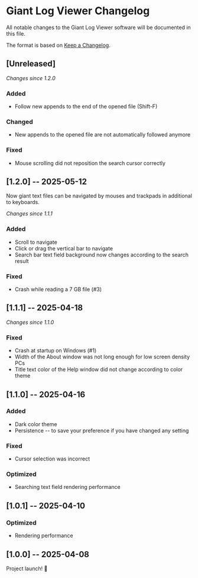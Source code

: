 # Giant Log Viewer Changelog

All notable changes to the Giant Log Viewer software will be documented in this file.

The format is based on [Keep a Changelog](https://keepachangelog.com/en/1.1.0/).

## [Unreleased]

_Changes since 1.2.0_

### Added
- Follow new appends to the end of the opened file (Shift-F)

### Changed
- New appends to the opened file are not automatically followed anymore

### Fixed
- Mouse scrolling did not reposition the search cursor correctly


## [1.2.0] -- 2025-05-12

Now giant text files can be navigated by mouses and trackpads in additional to keyboards.

_Changes since 1.1.1_

### Added
- Scroll to navigate
- Click or drag the vertical bar to navigate
- Search bar text field background now changes according to the search result

### Fixed
- Crash while reading a 7 GB file (#3)


## [1.1.1] -- 2025-04-18

_Changes since 1.1.0_

### Fixed
- Crash at startup on Windows (#1)
- Width of the About window was not long enough for low screen density PCs
- Title text color of the Help window did not change according to color theme


## [1.1.0] -- 2025-04-16

### Added
- Dark color theme
- Persistence -- to save your preference if you have changed any setting

### Fixed
- Cursor selection was incorrect

### Optimized
- Searching text field rendering performance


## [1.0.1] -- 2025-04-10

### Optimized
- Rendering performance


## [1.0.0] -- 2025-04-08

Project launch! 🎉
